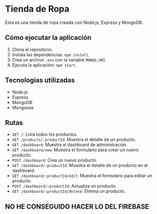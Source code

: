 # Tienda de Ropa

Esta es una tienda de ropa creada con Node.js, Express y MongoDB.

## Cómo ejecutar la aplicación

1.  Clona el repositorio.
2.  Instala las dependencias: `npm install`.
3.  Crea un archivo `.env` con la variable `MONGO_URI`.
4.  Ejecuta la aplicación: `npm start`.

## Tecnologías utilizadas

-   Node.js
-   Express
-   MongoDB
-   Mongoose

## Rutas

-   `GET /`: Lista todos los productos.
-   `GET /products/:productId`: Muestra el detalle de un producto.
-   `GET /dashboard`: Muestra el dashboard de administración.
-   `GET /dashboard/new`: Muestra el formulario para crear un nuevo producto.
-   `POST /dashboard`: Crea un nuevo producto.
-   `GET /dashboard/:productId`: Muestra el detalle de un producto en el dashboard.
-   `GET /dashboard/:productId/edit`: Muestra el formulario para editar un producto.
-   `POST /dashboard/:productId`: Actualiza un producto.
-   `GET /dashboard/:productId/delete`: Elimina un producto.

## NO HE CONSEGUIDO HACER LO DEL FIREBASE